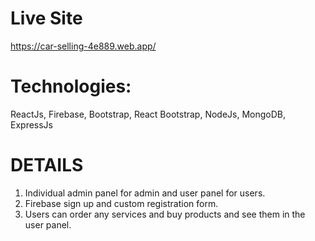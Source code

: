 # Live Site

https://car-selling-4e889.web.app/

# Technologies: 

ReactJs, Firebase, Bootstrap, React Bootstrap, NodeJs, MongoDB, ExpressJs

# DETAILS

1. Individual admin panel for admin and user panel for users.
2. Firebase sign up and custom registration form.
3. Users can order any services and buy products and see them in the user panel.
